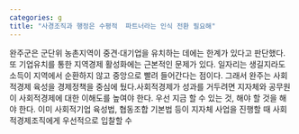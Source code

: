 ```yaml
---
categories: g
title: "사경조직과 행정은 수평적  파트너라는 인식 전환 필요해"
---
```

완주군은 군단위 농촌지역이 중견·대기업을 유치하는 데에는 한계가 있다고 판단했다. 또 기업유치를 통한 지역경제 활성화에는 근본적인 문제가 있다. 일자리는 생길지라도 소득이 지역에서 순환하지 않고 중앙으로 빨려 들어간다는 점이다. 그래서 완주는 사회적경제 육성을 경제정책을 중심에 뒀다.사회적경제가 성과를 거두려면 지자체와 공무원이 사회적경제에 대한 이해도를 높여야 한다. 우선 지금 할 수 있는 것, 해야 할 것을 해야 한다. 이미 사회적기업 육성법, 협동조합 기본법 등이 지자체 사업을 진행할 때 사회적경제조직에게 우선적으로 입찰할 수